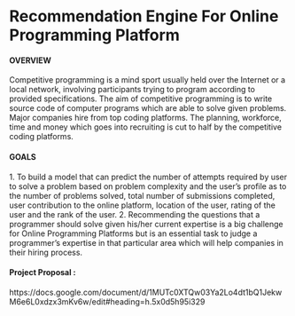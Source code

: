 # Recommendation Engine For Online Programming Platform

<h4>OVERVIEW</h4>
Competitive programming is a mind sport usually held over the Internet or a local network, involving participants trying to program according to provided specifications. The aim of competitive programming is to write source code of computer programs which are able to solve given problems. Major companies hire from top coding platforms. The planning, workforce, time and money which goes into recruiting is cut to half by the competitive coding platforms.


<h4>GOALS</h4>
1. To build a model that can predict the number of attempts required by user to solve a problem based on problem complexity and the user’s profile as to the number of problems solved, total number of submissions completed, user contribution to the online platform, location of the user, rating of the user and the rank of the user.
2. Recommending the questions that a programmer should solve given his/her current expertise is a big challenge for Online Programming Platforms but is an essential task to judge a programmer’s expertise in that particular area which will help companies in their hiring process.


<h4>Project Proposal :</h4> https://docs.google.com/document/d/1MUTc0XTQw03Ya2Lo4dt1bQ1JekwM6e6L0xdzx3mKv6w/edit#heading=h.5x0d5h95i329

